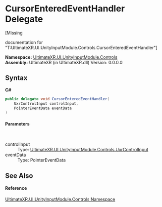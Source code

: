 # CursorEnteredEventHandler Delegate
 

\[Missing <summary> documentation for "T:UltimateXR.UI.UnityInputModule.Controls.CursorEnteredEventHandler"\]

**Namespace:**&nbsp;<a href="N_UltimateXR_UI_UnityInputModule_Controls">UltimateXR.UI.UnityInputModule.Controls</a><br />**Assembly:**&nbsp;UltimateXR (in UltimateXR.dll) Version: 0.0.0.0

## Syntax

**C#**<br />
``` C#
public delegate void CursorEnteredEventHandler(
	UxrControlInput controlInput,
	PointerEventData eventData
)
```


#### Parameters
&nbsp;<dl><dt>controlInput</dt><dd>Type: <a href="T_UltimateXR_UI_UnityInputModule_Controls_UxrControlInput">UltimateXR.UI.UnityInputModule.Controls.UxrControlInput</a><br /></dd><dt>eventData</dt><dd>Type: PointerEventData<br /></dd></dl>

## See Also


#### Reference
<a href="N_UltimateXR_UI_UnityInputModule_Controls">UltimateXR.UI.UnityInputModule.Controls Namespace</a><br />